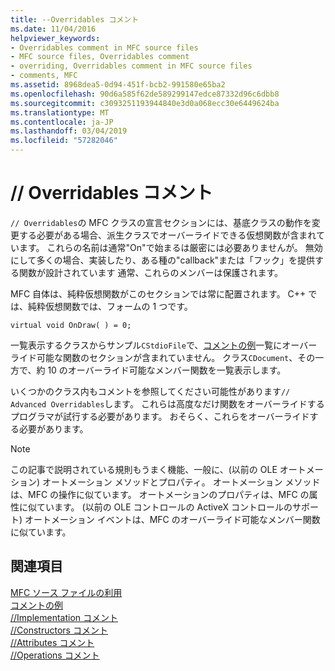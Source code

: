 ```yaml
---
title: --Overridables コメント
ms.date: 11/04/2016
helpviewer_keywords:
- Overridables comment in MFC source files
- MFC source files, Overridables comment
- overriding, Overridables comment in MFC source files
- comments, MFC
ms.assetid: 8968dea5-0d94-451f-bcb2-991580e65ba2
ms.openlocfilehash: 90d6a585f62de589299147edce87332d96c6dbb8
ms.sourcegitcommit: c3093251193944840e3d0a068ecc30e6449624ba
ms.translationtype: MT
ms.contentlocale: ja-JP
ms.lasthandoff: 03/04/2019
ms.locfileid: "57282046"
---
```

# <a name="-overridables-comment"></a>// Overridables コメント

`// Overridables`の MFC クラスの宣言セクションには、基底クラスの動作を変更する必要がある場合、派生クラスでオーバーライドできる仮想関数が含まれています。 これらの名前は通常"On"で始まるは厳密には必要ありませんが。 無効にして多くの場合、実装したり、ある種の"callback"または「フック」を提供する関数が設計されています 通常、これらのメンバーは保護されます。

MFC 自体は、純粋仮想関数がこのセクションでは常に配置されます。 C++ では、純粋仮想関数では、フォームの 1 つです。

`virtual void OnDraw( ) = 0;`

一覧表示するクラスからサンプル`CStdioFile`で、[コメントの例](../mfc/an-example-of-the-comments.md)一覧にオーバーライド可能な関数のセクションが含まれていません。 クラス`CDocument`、その一方で、約 10 のオーバーライド可能なメンバー関数を一覧表示します。

いくつかのクラス内もコメントを参照してください可能性があります`// Advanced Overridables`します。 これらは高度なだけ関数をオーバーライドするプログラマが試行する必要があります。 おそらく、これらをオーバーライドする必要があります。

> [!NOTE]
>  この記事で説明されている規則もうまく機能、一般に、(以前の OLE オートメーション) オートメーション メソッドとプロパティ。 オートメーション メソッドは、MFC の操作に似ています。 オートメーションのプロパティは、MFC の属性に似ています。 (以前の OLE コントロールの ActiveX コントロールのサポート) オートメーション イベントは、MFC のオーバーライド可能なメンバー関数に似ています。

## <a name="see-also"></a>関連項目

[MFC ソース ファイルの利用](../mfc/using-the-mfc-source-files.md)<br/>
[コメントの例](../mfc/an-example-of-the-comments.md)<br/>
[//Implementation コメント](../mfc/decrement-implementation-comment.md)<br/>
[//Constructors コメント](../mfc/decrement-constructors-comment.md)<br/>
[//Attributes コメント](../mfc/decrement-attributes-comment.md)<br/>
[//Operations コメント](../mfc/decrement-operations-comment.md)
